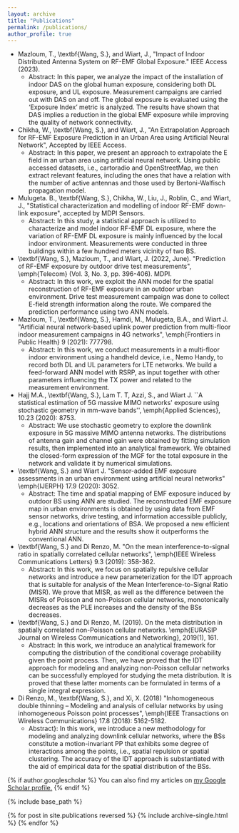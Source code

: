 ```yaml
---
layout: archive
title: "Publications"
permalink: /publications/
author_profile: true
---
```


<ul>
  <li>Mazloum, T., \textbf{Wang, S.}, and Wiart, J., "Impact of Indoor Distributed Antenna System on RF-EMF Global Exposure." IEEE Access (2023).
    <ul><li>Abstract: In this paper, we analyze the impact of the installation of indoor DAS on the global human exposure, considering both DL exposure, and UL exposure. Measurement campaigns are carried out with DAS on and off. The global exposure is evaluated using the ‘Exposure Index’ metric is analyzed. The results have shown that DAS implies a reduction in the global EMF exposure while improving the quality of network connectivity.</li></ul>
  </li>
  
  <newline>
  <li>Chikha, W., \textbf{Wang, S.}, and Wiart, J., "An Extrapolation Approach for RF-EMF Exposure Prediction in an Urban Area using Artificial Neural Network", Accepted by IEEE Access.
    <ul><li>Abstract: In this paper, we present an approach to extrapolate the E field in an urban area using artificial neural network. Using public accessed datasets, i.e., cartoradio and OpenStreetMap, we then extract relevant features, including the ones that have a relation with the number of active antennas and those used by Bertoni-Walfisch propagation model.</li></ul>
  </li>
  <newline>

  <li>Mulugeta. B., \textbf{Wang, S.}, Chikha, W., Liu, J., Roblin, C., and Wiart, J., "Statistical characterization and modelling of indoor RF-EMF down-link exposure", accepted by MDPI Sensors.
    <ul><li>Abstract: In this study, a statistical approach is utilized to characterize and model indoor RF-EMF DL exposure, where the variation of RF-EMF DL exposure is mainly influenced by the local indoor environment. Measurements were conducted in three buildings within a few hundred meters vicinity of two BS.</li></ul>
  </li>

  <newline>
  <li>\textbf{Wang, S.}, Mazloum, T., and Wiart, J. (2022, June). "Prediction of RF-EMF exposure by outdoor drive test measurements", \emph{Telecom} (Vol. 3, No. 3, pp. 396-406). MDPI.
    <ul><li>Abstract: In this work, we exploit the ANN model for the spatial reconstruction of RF-EMF exposure in an outdoor urban environment. Drive test measurement campaign was done to collect E-field strength information along the route. We compared the prediction performance using two ANN models.</li></ul>
  </li>

  <newline>
  <li>Mazloum, T., \textbf{Wang, S.}, Hamdi, M., Mulugeta, B.A., and Wiart J. "Artificial neural network-based uplink power prediction from multi-floor indoor measurement campaigns in 4G networks", \emph{Frontiers in Public Health} 9 (2021): 777798.
    <ul><li>Abstract: In this work, we conduct measurements in a multi-floor indoor environment using a handheld device, i.e., Nemo Handy, to record both DL and UL parameters for LTE networks. We build a feed-forward ANN model with RSRP, as input together with other parameters influencing the TX power and related to the measurement environment.</li></ul>
  </li>

  <newline>
  <li>Hajj M.A., \textbf{Wang, S.}, Lam T. T, Azzi, S., and Wiart J. ``A statistical estimation of 5G massive MIMO networks' exposure using stochastic geometry in mm-wave bands'', \emph{Applied Sciences}, 10.23 (2020): 8753.
    <ul><li>Abstract: We use stochastic geometry to explore the downlink exposure in 5G massive MIMO antenna networks. The distributions of antenna gain and channel gain were obtained by fitting simulation results, then implemented into an analytical framework. We obtained the closed-form expression of the MGF for the total exposure in the network and validate it by numerical simulations.
</li></ul>
  </li>

  <newline>
  <li>\textbf{Wang, S.} and Wiart J. "Sensor-added EMF exposure assessments in an urban environment using artificial neural networks" \emph{IJERPH} 17.9 (2020): 3052.
    <ul><li>Abstract: The time and spatial mapping of EMF exposure induced by outdoor BS using ANN are studied. The reconstructed EMF exposure map in urban environments is obtained by using data from EMF sensor networks, drive testing, and information accessible publicly, e.g., locations and orientations of BSA. We proposed a new efficient hybrid ANN structure and the results show it outperforms the conventional ANN.
</li></ul>
  </li>

  <newline>
  <li>\textbf{Wang, S.} and Di Renzo, M. "On the mean interference-to-signal ratio in spatially correlated cellular networks", \emph{IEEE Wireless Communications Letters} 9.3 (2019): 358-362. 
    <ul><li>Abstract: In this work, we focus on spatially repulsive cellular networks and introduce a new parameterization for the IDT approach that is suitable for analysis of the Mean Interference-to-Signal Ratio (MISR). We prove that MISR, as well as the difference between the MISRs of Poisson and non-Poisson cellular networks, monotonically decreases as the PLE increases and the density of the BSs decreases.
</li></ul>
  </li>

  <newline>
  <li>\textbf{Wang, S.} and Di Renzo, M. (2019). On the meta distribution in spatially correlated non-Poisson cellular networks. \emph{EURASIP Journal on Wireless Communications and Networking}, 2019(1), 161.
    <ul><li>Abstract: In this work, we introduce an analytical framework for computing the distribution of the conditional coverage probability given the point process. Then, we have proved that the IDT approach for modeling and analyzing non-Poisson cellular networks can be successfully employed for studying the meta distribution. It is proved that these latter moments can be formulated in terms of a single integral expression. </li></ul>
  </li>

  <newline>
  <li>Di Renzo, M., \textbf{Wang, S.}, and Xi, X. (2018) "Inhomogeneous double thinning – Modeling and analysis of cellular networks by using inhomogeneous Poisson point processes", \emph{IEEE Transactions on Wireless Communications} 17.8 (2018): 5162-5182.
    <ul><li>Abstract}: In this work, we introduce a new methodology for modeling and analyzing downlink cellular networks, where the BSs constitute a motion-invariant PP that exhibits some degree of interactions among the points, i.e., spatial repulsion or spatial clustering. The accuracy of the IDT approach is substantiated with the aid of empirical data for the spatial distribution of the BSs.
  </li></ul>
  </li>
</ul>



{% if author.googlescholar %}
  You can also find my articles on <u><a href="{{author.googlescholar}}">my Google Scholar profile</a>.</u>
{% endif %}

{% include base_path %}

{% for post in site.publications reversed %}
  {% include archive-single.html %}
{% endfor %}
